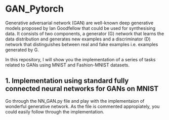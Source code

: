 # GAN_Pytorch
Generative adversarial network (GAN) are well-known deep generative models proposed by Ian Goodfellow that could be used for synthesising data. It consists of two components, a generator (G) network that learns the data distribution and generates new examples and a discriminator (D) network that distinguishes between real and fake examples i.e. examples generated by G. 

In this repository, I will show you the implementation of a series of tasks related to GANs using MNIST and Fashion-MNIST datasets.

## 1. Implementation using standard fully connected neural networks for GANs on MNIST
Go through the NN_GAN.py file and play with the implementaion of wonderful generative network.
As the file is commented appropiately, you could easily follow through the implementation. 


